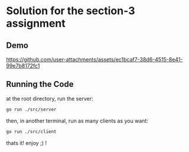 # Solution for the section-3 assignment

## Demo
https://github.com/user-attachments/assets/ec1bcaf7-38d6-4515-8e41-99e7b8172fc1

## Running the Code
at the root directory, run the server:

```bash
go run ./src/server
```

then, in another terminal, run as many clients as you want:

```bash
go run ./src/client
```

thats it! enjoy ;) !
